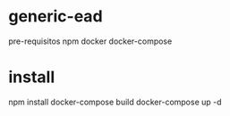 # generic-ead

pre-requisitos
npm
docker
docker-compose

# install
npm install
docker-compose build
docker-compose up -d